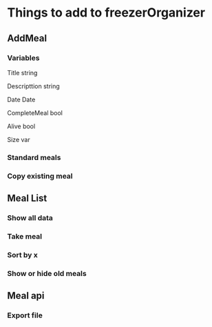 # Things to add to freezerOrganizer

## AddMeal
### Variables

Title	string

Descripttion string

Date	Date

CompleteMeal	bool

Alive	bool

Size	var

### Standard meals
### Copy existing meal

## Meal List

### Show all data
### Take meal
### Sort by x
### Show or hide old meals

## Meal api

### Export file
